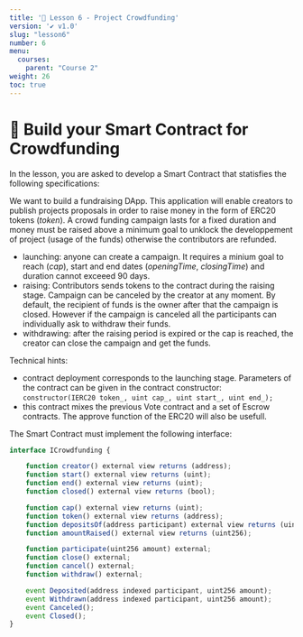 ```yaml
---
title: '🚀 Lesson 6 - Project Crowdfunding'
version: '✔️ v1.0'
slug: "lesson6"
number: 6
menu:
  courses:
    parent: "Course 2"
weight: 26
toc: true
---
```


<!-- 
## Table of contents
- [🚀 Build your Smart Contract for Crowdfunding](#-build-your-smart-contract-for-crowdfunding)

# What is an NFT ?

https://github.com/LearnWeb3DAO/NFT-Collection

* Unlimited amount of participants = problem

-->


# 🚀 Build your Smart Contract for Crowdfunding

In the lesson, you are asked to develop a Smart Contract that statisfies the following specifications:

We want to build a fundraising DApp. This application will enable creators to publish projects proposals in order to raise money in the form of ERC20 tokens (_token_).
A crowd funding campaign lasts for a fixed duration and money must be raised above a minimum goal to unklock the developpement of project (usage of the funds) otherwise the contributors are refunded.
- launching: anyone can create a campaign. It requires a minium goal to reach (_cap_), start and end dates (_openingTime_, _closingTime_) and duration cannot exceeed 90 days.
- raising: Contributors sends tokens to the contract during the raising stage. Campaign can be canceled by the creator at any moment. By default, the recipient of funds is the owner after that the campaign is closed. However if the campaign is canceled all the participants can individually ask to withdraw their funds.
- withdrawing: after the raising period is expired or the cap is reached, the creator can close the campaign and get the funds.

Technical hints:
* contract deployment corresponds to the launching stage. Parameters of the contract can be given in the contract constructor:
    `constructor(IERC20 token_, uint cap_, uint start_, uint end_);`
* this contract mixes the previous Vote contract and a set of Escrow contracts. The approve function of the ERC20 will also be usefull.

The Smart Contract must implement the following interface:
```js
interface ICrowdfunding {

    function creator() external view returns (address);
    function start() external view returns (uint);
    function end() external view returns (uint);
    function closed() external view returns (bool);

    function cap() external view returns (uint);
    function token() external view returns (address);
    function depositsOf(address participant) external view returns (uint256);
    function amountRaised() external view returns (uint256);

    function participate(uint256 amount) external;
    function close() external;
    function cancel() external;
    function withdraw() external;

    event Deposited(address indexed participant, uint256 amount);
    event Withdrawn(address indexed participant, uint256 amount);
    event Canceled();
    event Closed();
}
```


<!-- 

https://medium.com/blockchain-biz/the-difference-between-ethereum-protocols-erc-20-erc-721-erc-1155-and-more-f928b60aadbe

https://medium.com/@burgossrodrigo/nft-marketplace-with-auctions-and-direct-sell-ea8e65cf2b2

https://github.com/spandan114/Crowdfunding-DAPP/blob/master/contracts/Project.sol

https://thysniu.medium.com/how-to-escrow-erc20-tokens-in-solidity-with-remix-b35fe649472f#:~:text=Escrow%20Contract%20for%20ERC20%20Tokens,after%20the%20escrow%20is%20unlocked

https://github.com/OpenZeppelin/openzeppelin-contracts/blob/master/contracts/token/ERC20/ERC20.sol
https://github.com/OpenZeppelin/openzeppelin-contracts/blob/master/contracts/utils/escrow/Escrow.sol


// Crowdsale https://github.com/OpenZeppelin/openzeppelin-contracts/tree/v2.5.0/contracts/crowdsale


ERC20
1. Swap | Faucet
2. Dapp DeFi ?
3. https://cryptomarketpool.com/create-a-crypto-faucet-using-a-solidity-smart-contract/

NFT
1. upload metadata to ipfs using pinata (format opensea) > https://itnext.io/storage-dapp-using-solidity-and-ipfs-62cf371b77dc
2. mint NFT testnet
3. add to collection opensea = https://docs.opensea.io/docs/getting-started
4. https://blog.chain.link/build-deploy-and-sell-your-own-dynamic-nft/



https://solidity-by-example.org/app/crowd-fund

https://solidity-by-example.org/signature
https://solidity-by-example.org/defi/staking-rewards

https://betterprogramming.pub/how-to-create-your-own-nft-smart-contract-tutorial-1b90978bd7a3

erc20 => add metamask + faucet contract >>> escrow ? swap between 2 erc ? crowdfunding ? ==> invest in project = badge reward nft :: pay to mint
nft > petshop ? => prb nb owners :::> use metamask https://trufflesuite.com/boxes/pet-shop/

https://github.com/dappuniversity/token_sale

https://dev.to/rounakbanik/tutorial-digital-signatures-nft-allowlists-eeb
https://medium.com/@ItsCuzzo/using-merkle-trees-for-nft-whitelists-523b58ada3f9

https://ethereum.org/fr/developers/tutorials/merkle-proofs-for-offline-data-integrity/
https://medium.com/quarkchain-official/efficient-on-chain-dynamic-merkle-tree-21b08f937893
https://medium.com/codex/creating-an-nft-whitelist-using-merkle-tree-proofs-9668fbe72cb4

-->

<!--
TODO: 
* ERC20
* ERC721
* ERC1155

#### ERC20 Tokens
In addition to Ether, people can create and use their own currencies on Ethereum. The most common form of currency is ERC20 tokens. ERC20 Tokens are smart contracts that fit a specific standard. Developers can extend beyond the standard, but should meet the minimum requirements when making their own token. The standardization allows for digital wallets to easily support all types of tokens, without needing specialized code for each token created.

#### ERC721 and ERC1155 Tokens
These are what are also called NFTs. These two standards, similar to ERC20, provide a base line for what requirements should be met when creating NFTs. They provide similar benefits as well, allowing wallets and NFT marketplaces to instantly be compatible with all NFT collections as they all follow one of these two standards.

- [https://cointelegraph.com/explained/erc-20-tokens-explained](https://cointelegraph.com/explained/erc-20-tokens-explained)
- [https://www.investopedia.com/news/what-erc20-and-what-does-it-mean-ethereum/](https://www.investopedia.com/news/what-erc20-and-what-does-it-mean-ethereum/)

## Prefer a Video?
If you would rather learn from a video, we have a recording available of this tutorial on our YouTube. Watch the video by clicking on the screenshot below, or go ahead and read the tutorial!

[![Cryptocurrency Tutorial](https://i.imgur.com/RVzkVsZ.png)](https://www.youtube.com/watch?v=5yM5bojHbmQ "Cryptocurrency Tutorial")

### Forked from https://github.com/BlockDevsUnited/NFT-Tutorial
## Prefer a Video?
If you would rather learn from a video, we have a recording available of this tutorial on our YouTube. Watch the video by clicking on the screenshot below, or go ahead and read the tutorial!

[![Cryptocurrency Tutorial](https://i.imgur.com/klHysek.png)](https://www.youtube.com/watch?v=uwnAXAsd428 "NFT Tutorial")

-->
